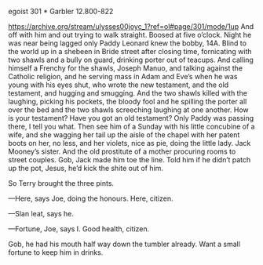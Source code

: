 egoist 301 * Garbler 12.800-822

https://archive.org/stream/ulysses00joyc_1?ref=ol#page/301/mode/1up
And off with him and out trying to walk straight. Boosed at five o’clock. Night he was near being lagged only Paddy Leonard knew the bobby, 14A. Blind to the world up in a shebeen in Bride street after closing time, fornicating with two shawls and a bully on guard, drinking porter out of teacups. And calling himself a Frenchy for the shawls, Joseph Manuo, and talking against the Catholic religion, and he serving mass in Adam and Eve’s when he was young with his eyes shut, who wrote the new testament, and the old testament, and hugging and smugging. And the two shawls killed with the laughing, picking his pockets, the bloody fool and he spilling the porter all over the bed and the two shawls screeching laughing at one another. How is your testament? Have you got an old testament? Only Paddy was passing there, I tell you what. Then see him of a Sunday with his little concubine of a wife, and she wagging her tail up the aisle of the chapel with her patent boots on her, no less, and her violets, nice as pie, doing the little lady. Jack Mooney’s sister. And the old prostitute of a mother procuring rooms to street couples. Gob, Jack made him toe the line. Told him if he didn’t patch up the pot, Jesus, he’d kick the shite out of him.

So Terry brought the three pints.

—Here, says Joe, doing the honours. Here, citizen.

—Slan leat, says he.

—Fortune, Joe, says I. Good health, citizen.

Gob, he had his mouth half way down the tumbler already. Want a small fortune to keep him in drinks.

